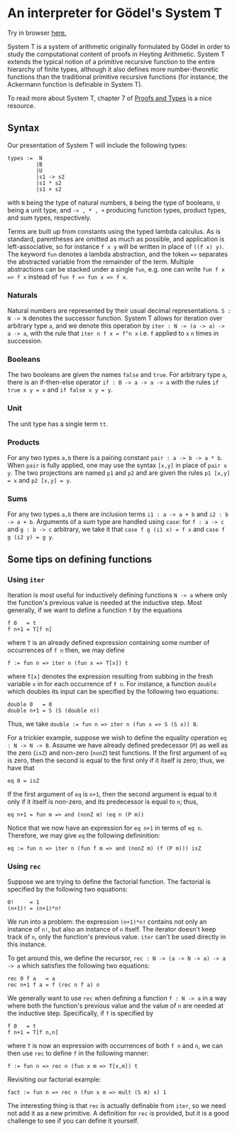 # An interpreter for Gödel's System T

Try in browser [here.](https://emarzion.github.io/SystemT/)

System T is a system of arithmetic originally formulated by Gödel in order to study the computational content of proofs in Heyting Arithmetic.  System T extends the typical notion of a primitive recursive function to the entire hierarchy of finite types, although it also defines more number-theoretic functions than the traditional primitive recursive functions (for instance, the Ackermann function is definable in System T).

To read more about System T, chapter 7 of [Proofs and Types](http://www.paultaylor.eu/stable/prot.pdf) is a nice resource.

## Syntax

Our presentation of System T will include the following types: 

```
types :=  N
         |B
         |U
         |s1 -> s2
         |s1 * s2
         |s1 + s2
```
with `N` being the type of natural numbers, `B` being the type of booleans, `U` being a unit type, and `-> , * , +` producing function types, product types, and sum types, respectively.

Terms are built up from constants using the typed lambda calculus.  As is standard, parentheses are omitted as much as possible, and application is left-associative, so for instance `f x y` will be written in place of `((f x) y)`.  The keyword `fun` denotes a lambda abstraction, and the token `=>` separates the abstracted variable from the remainder of the term. Multiple abstractions can be stacked under a single `fun`, e.g. one can write `fun f x => f x` instead of `fun f => fun x => f x`.

### Naturals

Natural numbers are represented by their usual decimal representations.  `S : N -> N` denotes the successor function.  System T allows for iteration over arbitrary type `a`, and we denote this operation by `iter : N -> (a -> a) -> a -> a`, with the rule that `iter n f x = f^n x` i.e. `f` applied to `x` `n` times in succession.

### Booleans

The two booleans are given the names `false`  and `true`.  For arbitrary type `a`, there is an if-then-else operator `if : B -> a -> a -> a` with the rules `if true x y = x` and  `if false x y = y`.

### Unit

The unit type has a single term `tt`.

### Products

For any two types `a,b` there is a pairing constant `pair : a -> b -> a * b`.  When `pair` is fully applied, one may use the syntax `[x,y]` in place of `pair x y`.  The two projections are named `p1` and `p2` and are given the rules `p1 [x,y] = x` and `p2 [x,y] = y`.

### Sums

For any two types `a,b` there are inclusion terms `i1 : a -> a + b` and `i2 : b -> a + b`.  Arguments of a sum type are handled using `case`:  for `f : a -> c` and `g : b -> c` arbitrary, we take it that `case f g (i1 x) = f x` and `case f g (i2 y) = g y`.

## Some tips on defining functions

### Using `iter`

Iteration is most useful for inductively defining functions `N -> a` where only the function's previous value is needed at the inductive step.  Most generally, if we want to define a function `f` by the equations

```
f 0   = t
f n+1 = T[f n]
```

where `T` is an already defined expression containing some number of occurrences of `f n` then, we may define

```
f := fun n => iter n (fun x => T[x]) t
```

where `T[x]` denotes the expression resulting from subbing in the fresh variable `x` in for each occurrence of `f n`. For instance, a function `double` which doubles its input can be specified by the following two equations:

```
double 0   = 0
double n+1 = S (S (double n))
```

Thus, we take `double := fun n => iter n (fun x => S (S x)) 0`.

For a trickier example, suppose we wish to define the equality operation `eq : N -> N -> B`.  Assume we have already defined predecessor (`P`) as well as the zero (`isZ`) and non-zero (`nonZ`) test functions.  If the first argument of `eq` is zero, then the second is equal to the first only if it itself is zero; thus, we have that

```
eq 0 = isZ
```

If the first argument of `eq` is `n+1`, then the second argument is equal to it only if it itself is non-zero, and its predecessor is equal to `n`; thus,

```
eq n+1 = fun m => and (nonZ m) (eq n (P m))
```

Notice that we now have an expression for `eq n+1` in terms of `eq n`.  Therefore, we may give `eq` the following defininition:

```
eq := fun n => iter n (fun f m => and (nonZ m) (f (P m))) isZ
```

### Using `rec`
Suppose we are trying to define the factorial function. The factorial is specified by the following two equations:

```
0!     = 1
(n+1)! = (n+1)*n!
```
We run into a problem:  the expression `(n+1)*n!` contains not only an instance of `n!`, but also an instance of `n` itself.  The iterator doesn't keep track of `n`, only the function's previous value.   `iter` can't be used directly in this instance.

To get around this, we define the recursor, `rec : N -> (a -> N -> a) -> a -> a` which satisfies the following two equations:

```
rec 0 f a   = a
rec n+1 f a = f (rec n f a) n
```
We generally want to use `rec` when defining a function `f : N -> a` in a way where both the function's previous value and the value of `n` are needed at the inductive step.  Specifically, if `f` is specified by

```
f 0   = t
f n+1 = T[f n,n]
```

where `T` is now an expression with occurrences of both `f n` and `n`, we can then use `rec` to define `f` in the following manner:

```
f := fun n => rec n (fun x m => T[x,m]) t
```

Revisiting our factorial example:

```
fact := fun n => rec n (fun x m => mult (S m) x) 1
```

The interesting thing is that `rec` is actually definable from `iter`, so we need not add it as a new primitive.  A definition for `rec` is provided, but it is a good challenge to see if you can define it yourself. 

